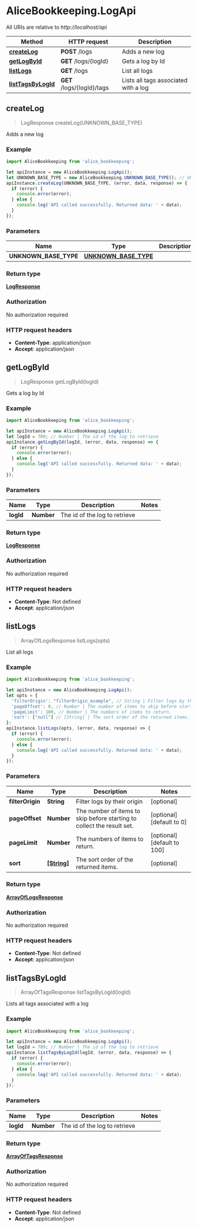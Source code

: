 # AliceBookkeeping.LogApi

All URIs are relative to *http://localhost/api*

Method | HTTP request | Description
------------- | ------------- | -------------
[**createLog**](LogApi.md#createLog) | **POST** /logs | Adds a new log
[**getLogById**](LogApi.md#getLogById) | **GET** /logs/{logId} | Gets a log by Id
[**listLogs**](LogApi.md#listLogs) | **GET** /logs | List all logs
[**listTagsByLogId**](LogApi.md#listTagsByLogId) | **GET** /logs/{logId}/tags | Lists all tags associated with a log



## createLog

> LogResponse createLog(UNKNOWN_BASE_TYPE)

Adds a new log

### Example

```javascript
import AliceBookkeeping from 'alice_bookkeeping';

let apiInstance = new AliceBookkeeping.LogApi();
let UNKNOWN_BASE_TYPE = new AliceBookkeeping.UNKNOWN_BASE_TYPE(); // UNKNOWN_BASE_TYPE | 
apiInstance.createLog(UNKNOWN_BASE_TYPE, (error, data, response) => {
  if (error) {
    console.error(error);
  } else {
    console.log('API called successfully. Returned data: ' + data);
  }
});
```

### Parameters


Name | Type | Description  | Notes
------------- | ------------- | ------------- | -------------
 **UNKNOWN_BASE_TYPE** | [**UNKNOWN_BASE_TYPE**](UNKNOWN_BASE_TYPE.md)|  | 

### Return type

[**LogResponse**](LogResponse.md)

### Authorization

No authorization required

### HTTP request headers

- **Content-Type**: application/json
- **Accept**: application/json


## getLogById

> LogResponse getLogById(logId)

Gets a log by Id

### Example

```javascript
import AliceBookkeeping from 'alice_bookkeeping';

let apiInstance = new AliceBookkeeping.LogApi();
let logId = 789; // Number | The id of the log to retrieve
apiInstance.getLogById(logId, (error, data, response) => {
  if (error) {
    console.error(error);
  } else {
    console.log('API called successfully. Returned data: ' + data);
  }
});
```

### Parameters


Name | Type | Description  | Notes
------------- | ------------- | ------------- | -------------
 **logId** | **Number**| The id of the log to retrieve | 

### Return type

[**LogResponse**](LogResponse.md)

### Authorization

No authorization required

### HTTP request headers

- **Content-Type**: Not defined
- **Accept**: application/json


## listLogs

> ArrayOfLogsResponse listLogs(opts)

List all logs

### Example

```javascript
import AliceBookkeeping from 'alice_bookkeeping';

let apiInstance = new AliceBookkeeping.LogApi();
let opts = {
  'filterOrigin': "filterOrigin_example", // String | Filter logs by their origin
  'pageOffset': 0, // Number | The number of items to skip before starting to collect the result set.
  'pageLimit': 100, // Number | The numbers of items to return.
  'sort': ["null"] // [String] | The sort order of the returned items.
};
apiInstance.listLogs(opts, (error, data, response) => {
  if (error) {
    console.error(error);
  } else {
    console.log('API called successfully. Returned data: ' + data);
  }
});
```

### Parameters


Name | Type | Description  | Notes
------------- | ------------- | ------------- | -------------
 **filterOrigin** | **String**| Filter logs by their origin | [optional] 
 **pageOffset** | **Number**| The number of items to skip before starting to collect the result set. | [optional] [default to 0]
 **pageLimit** | **Number**| The numbers of items to return. | [optional] [default to 100]
 **sort** | [**[String]**](String.md)| The sort order of the returned items. | [optional] 

### Return type

[**ArrayOfLogsResponse**](ArrayOfLogsResponse.md)

### Authorization

No authorization required

### HTTP request headers

- **Content-Type**: Not defined
- **Accept**: application/json


## listTagsByLogId

> ArrayOfTagsResponse listTagsByLogId(logId)

Lists all tags associated with a log

### Example

```javascript
import AliceBookkeeping from 'alice_bookkeeping';

let apiInstance = new AliceBookkeeping.LogApi();
let logId = 789; // Number | The id of the log to retrieve
apiInstance.listTagsByLogId(logId, (error, data, response) => {
  if (error) {
    console.error(error);
  } else {
    console.log('API called successfully. Returned data: ' + data);
  }
});
```

### Parameters


Name | Type | Description  | Notes
------------- | ------------- | ------------- | -------------
 **logId** | **Number**| The id of the log to retrieve | 

### Return type

[**ArrayOfTagsResponse**](ArrayOfTagsResponse.md)

### Authorization

No authorization required

### HTTP request headers

- **Content-Type**: Not defined
- **Accept**: application/json

